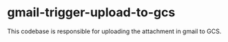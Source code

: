 # gmail-trigger-upload-to-gcs
This codebase is responsible for uploading the attachment in gmail to GCS.

